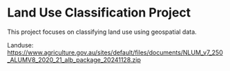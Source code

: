# Land Use Classification Project
This project focuses on classifying land use using geospatial data.

Landuse:
https://www.agriculture.gov.au/sites/default/files/documents/NLUM_v7_250_ALUMV8_2020_21_alb_package_20241128.zip
